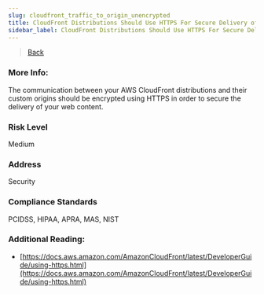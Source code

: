 ```yaml
---
slug: cloudfront_traffic_to_origin_unencrypted
title: CloudFront Distributions Should Use HTTPS For Secure Delivery of Web Content
sidebar_label: CloudFront Distributions Should Use HTTPS For Secure Delivery of Web Content
---
```

> [Back](../../cloudfrontmonitoring)

### More Info:
The communication between your AWS CloudFront distributions and their custom origins should be encrypted using HTTPS in order to secure the delivery of your web content.

### Risk Level
Medium

### Address
Security

### Compliance Standards
PCIDSS, HIPAA, APRA, MAS, NIST

### Additional Reading:
- [https://docs.aws.amazon.com/AmazonCloudFront/latest/DeveloperGuide/using-https.html](https://docs.aws.amazon.com/AmazonCloudFront/latest/DeveloperGuide/using-https.html) 

